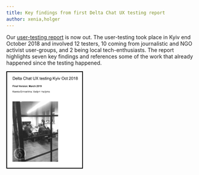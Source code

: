 ```yaml
---
title: Key findings from first Delta Chat UX testing report
author: xenia,holger
---
```


Our [user-testing report](../assets/blog/Delta-Chat-UX-test-report1.pdf) is now out.
The user-testing took place in Kyiv end October 2018 and involved 12 testers, 
10 coming from journalistic and NGO activist user-groups, and 2 being
local tech-enthusiasts. The report highlights seven key findings and 
references some of the work that already happened since the testing happened.

<a href="../assets/blog/Delta-Chat-UX-test-report1.pdf">
    <img src="../assets/blog/dc-uxreport1.png" 
         width="200" style="border-width: 2px; border-color: black; border-style: solid;"/>
</a>

